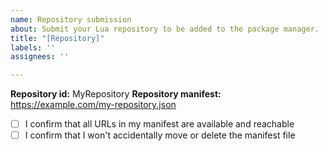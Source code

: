 ```yaml
---
name: Repository submission
about: Submit your Lua repository to be added to the package manager.
title: "[Repository]"
labels: ''
assignees: ''

---
```


**Repository id:** MyRepository
**Repository manifest:** https://example.com/my-repository.json

- [ ] I confirm that all URLs in my manifest are available and reachable
- [ ] I confirm that I won't accidentally move or delete the manifest file
